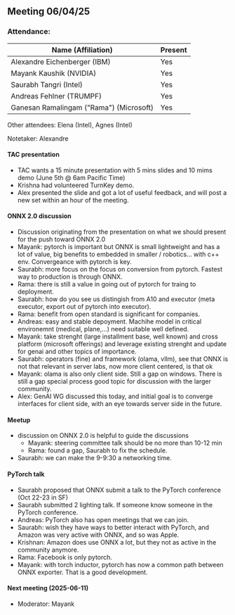 ##  Meeting 06/04/25

### Attendance:

| Name (Affiliation)              | Present  |
| ------------------------------- | -------- |
| Alexandre Eichenberger (IBM)            | Yes |
| Mayank Kaushik (NVIDIA)                 | Yes |
| Saurabh Tangri (Intel)                  | Yes |
| Andreas Fehlner (TRUMPF)                | Yes |
| Ganesan Ramalingam ("Rama") (Microsoft) | Yes |

Other attendees: Elena (Intel), Agnes (Intel)

Notetaker: Alexandre

#### TAC presentation ####
- TAC wants a 15 minute presentation with 5 mins slides and 10 mims demo (June 5th @ 6am Pacific Time)
- Krishna had volunteered TurnKey demo.
- Alex presented the slide and got a lot of useful feedback, and will post a new set within an hour of the meeting.

#### ONNX 2.0 discussion ####
- Discussion originating from the presentation on what we should present for the push toward ONNX 2.0
- Mayank: pytorch is important but ONNX is small lightweight and has a lot of value, big benefits to embedded in smaller / robotics... with c++ env.
  Convergeance with pytorch is key.
- Saurabh: more focus on the focus on conversion from pytorch. Fastest way to production is through ONNX.
- Rama: there is still a value in going out of pytorch for traing to deployment.
- Saurabh: how do you see us distingish from A10 and executor (meta executor, export out of pytorch into executor).
- Rama: benefit from open standard is significant for companies.
- Andreas: easy and stable depoyment. Machihe model in critical environemnt (medical, plane,...) need suitable well defined.
- Mayank: take strenght (large installment base, well known) and cross platform (microsoft offerings) and leverage existing strenght and update for genai and other topics of importance.
- Saurabh: operators (fine) and framework (olama, vllm), see that ONNX is not that relevant in server labs, now more client centered, is that ok
- Mayank: olama is also only client side. Still a gap on windows. There is still a gap special process good topic for discussion with the larger community.
- Alex: GenAI WG discussed this today, and initial goal is to converge interfaces for client side, with an eye towards server side in the future.


#### Meetup ####
- discussion on ONNX 2.0 is helpful to guide the discussions
  - Mayank: steering committee talk should be no more than 10-12 min
  - Rama: found a gap, Saurabh to fix the schedule.
- Saurabh: we can make the 9-9:30 a networking time. 

#### PyTorch talk
- Saurabh proposed that ONNX submit a talk to the PyTorch conference (Oct 22-23 in SF)
- Saurabh submitted 2 lighting talk. If someone know someone in the PyTorch conference.
- Andreas: PyTorch also has open meetings that we can join.
- Saurabh: wish they have ways to better interact with PyTorch, and Amazon was very active with ONNX, and so was Apple.
- Krishnan: Amazon does use ONNX a lot, but they not as active in the community anymore.
- Rama: Facebook is only pytorch.
- Mayank: with torch inductor, pytorch has now a common path between ONNX exporter. That is a good development.

#### Next meeting (2025-06-11)
 - Moderator: Mayank
